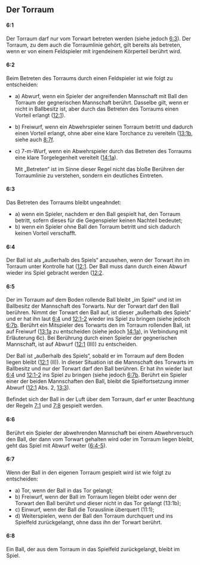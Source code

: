 ## Der Torraum

#### 6:1 
Der Torraum darf nur vom Torwart betreten werden (siehe jedoch [6:3](#6:3)). Der Torraum, zu dem auch die Torraumlinie 
gehört, gilt bereits als betreten, wenn er von einem Feldspieler mit irgendeinem Körperteil berührt wird.

#### 6:2
Beim Betreten des Torraums durch einen Feldspieler ist wie folgt zu entscheiden:

- a) Abwurf, wenn ein Spieler der angreifenden Mannschaft mit Ball den Torraum der gegnerischen Mannschaft berührt. 
  Dasselbe gilt, wenn er nicht in Ballbesitz ist, aber durch das Betreten des Torraums einen Vorteil erlangt 
  ([12:1](#12:1)).
- b) Freiwurf, wenn ein Abwehrspieler seinen Torraum betritt und dadurch einen Vorteil erlangt, ohne aber eine klare 
  Torchance zu vereiteln ([13:1b](#13:1), siehe auch [8:7f](#8:7).
- c) 7-m-Wurf, wenn ein Abwehrspieler durch das Betreten des Torraums eine klare Torgelegenheit vereitelt 
  ([14:1a](#14:1)). 
  
  Mit „Betreten“ ist im Sinne dieser Regel nicht das bloße Berühren der Torraumlinie zu verstehen, 
  sondern ein deutliches Eintreten.

#### 6:3 
Das Betreten des Torraums bleibt ungeahndet:

- a) wenn ein Spieler, nachdem er den Ball gespielt hat, den Torraum betritt, sofern dieses für die Gegenspieler 
  keinen Nachteil bedeutet;
- b) wenn ein Spieler ohne Ball den Torraum betritt und sich dadurch keinen Vorteil verschafft.

#### 6:4 
Der Ball ist als „außerhalb des Spiels“ anzusehen, wenn der Torwart ihn im Torraum unter Kontrolle hat ([12:1](#12:1). 
Der Ball muss dann durch einen Abwurf wieder ins Spiel gebracht werden ([12:2](#12:2).

#### 6:5 
Der im Torraum auf dem Boden rollende Ball bleibt „im Spiel“ und ist im Ballbesitz der Mannschaft des Torwarts. Nur 
der Torwart darf den Ball berühren. Nimmt der Torwart den Ball auf, ist dieser „außerhalb des Spiels“ und er hat ihn 
laut [6:4](#6:4) und [12:1-2](#12:1) wieder ins Spiel zu bringen (siehe jedoch [6:7b](#6:7). Berührt ein Mitspieler 
des Torwarts den im Torraum rollenden Ball, ist auf Freiwurf ([13:1a](#13:1) zu entscheiden (siehe jedoch 
[14:1a](#14:1)), in Verbindung mit Erläuterung 6c). Bei Berührung durch einen Spieler der gegnerischen Mannschaft, ist 
auf Abwurf ([12:1](#12:1) (III)) zu entscheiden.

Der Ball ist „außerhalb des Spiels“, sobald er im Torraum auf dem Boden liegen bleibt ([12:1](#12:1) (II)). In dieser 
Situation ist die Mannschaft des Torwarts im Ballbesitz und nur der Torwart darf den Ball berühren. Er hat ihn wieder 
laut [6:4](#6:4) und [12:1-2](#12:1) ins Spiel zu bringen (siehe jedoch [6:7b](#6:7). Berührt ein Spieler einer der 
beiden Mannschaften den Ball, bleibt die Spielfortsetzung immer Abwurf ([12:1](#12:1) Abs. 2, [13:3](#13:3)).

Befindet sich der Ball in der Luft über dem Torraum, darf er unter Beachtung der Regeln [7:1](#7:1) und [7:8](#7:8) 
gespielt werden.

#### 6:6 
Berührt ein Spieler der abwehrenden Mannschaft bei einem Abwehrversuch den Ball, der dann vom Torwart gehalten wird 
oder im Torraum liegen bleibt, geht das Spiel mit Abwurf weiter ([6:4-5](#6:4)).

#### 6:7
Wenn der Ball in den eigenen Torraum gespielt wird ist wie folgt zu entscheiden:

- a) Tor, wenn der Ball in das Tor gelangt; 
- b) Freiwurf, wenn der Ball im Torraum liegen bleibt oder wenn der Torwart den Ball berührt und dieser nicht in das 
  Tor gelangt (13:1b); 
- c) Einwurf, wenn der Ball die Torauslinie überquert (11:1); 
- d) Weiterspielen, wenn der Ball den Torraum durchquert und ins Spielfeld zurückgelangt, ohne dass ihn der Torwart 
  berührt.

#### 6:8 
Ein Ball, der aus dem Torraum in das Spielfeld zurückgelangt, bleibt im Spiel.
